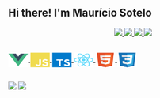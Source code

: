 ## Hi there! I'm Maurício Sotelo 
 <div>
  <p align="center">
  <a href="https://github.com/mautsotelo">
  <img height="180em" src="https://github-readme-stats.vercel.app/api?username=mautsotelo&show_icons=true&theme=dark&include_all_commits=true&count_private=true&hide=contribs"/>
  <img height="180em" src="https://github-readme-stats.vercel.app/api/top-langs/?username=mautsotelo&layout=compact&theme=dark"/>
  <img src="https://github-readme-streak-stats.herokuapp.com/?user=mautsotelo&theme=github-dark-blue&hide_border=true" />
  <img src="https://activity-graph.herokuapp.com/graph?username=mautsotelo&theme=react-dark" />
  </p>
</div>
<div style="display: inline_block"><br>
 <img align="center" alt="Mau-VUE" height="30" width="40" src="https://raw.githubusercontent.com/devicons/devicon/master/icons/vuejs/vuejs-original.svg">
  <img align="center" alt="Mau-Js" height="30" width="40" src="https://raw.githubusercontent.com/devicons/devicon/master/icons/javascript/javascript-plain.svg">
  <img align="center" alt="Mau-Ts" height="30" width="40" src="https://raw.githubusercontent.com/devicons/devicon/master/icons/typescript/typescript-plain.svg">
  <img align="center" alt="Mau-React" height="30" width="40" src="https://raw.githubusercontent.com/devicons/devicon/master/icons/react/react-original.svg">
  <img align="center" alt="Mau-HTML" height="30" width="40" src="https://raw.githubusercontent.com/devicons/devicon/master/icons/html5/html5-original.svg">
  <img align="center" alt="Mau-CSS" height="30" width="40" src="https://raw.githubusercontent.com/devicons/devicon/master/icons/css3/css3-original.svg">
</div>
  
  ##
 
<div> 
  <a href="https://instagram.com/mautsotelo" target="_blank"><img src="https://img.shields.io/badge/-Instagram-%23E4405F?style=for-the-badge&logo=instagram&logoColor=white" target="_blank"></a>
  <a href="https://www.linkedin.com/in/maurício-torquetti-sotelo-183a14170" target="_blank"><img src="https://img.shields.io/badge/-LinkedIn-%230077B5?style=for-the-badge&logo=linkedin&logoColor=white" target="_blank"></a> 
 
</div>
